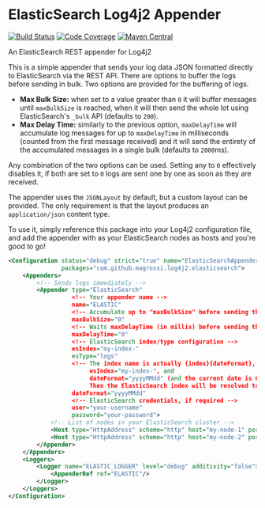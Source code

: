 # ElasticSearch Log4j2 Appender

[![Build Status](https://travis-ci.org/magrossi/es-log4j2-appender.svg?branch=master)](https://travis-ci.org/magrossi/es-log4j2-appender)
[![Code Coverage](https://codecov.io/gh/magrossi/es-log4j2-appender/branch/master/graph/badge.svg)](https://codecov.io/gh/magrossi/es-log4j2-appender)
[![Maven Central](https://maven-badges.herokuapp.com/maven-central/com.github.magrossi/log4j2-elasticsearch-appender/badge.svg)](https://maven-badges.herokuapp.com/maven-central/com.github.magrossi/log4j2-elasticsearch-appender)

An ElasticSearch REST appender for Log4j2

This is a simple appender that sends your log data JSON formatted directly to ElasticSearch via the REST API. There are options to buffer the logs before sending in bulk. Two options are provided for the buffering of logs.
- **Max Bulk Size:** when set to a value greater than `0` it will buffer messages until `maxBulkSize` is reached, when it will then send the whole lot using ElasticSearch's `_bulk` API (defaults to `200`).
- **Max Delay Time:** similarly to the previous option, `maxDelayTime` will accumulate log messages for up to `maxDelayTime` in milliseconds (counted from the first message received) and it will send the entirety of the accumulated messages in a single bulk (defaults to `2000`ms).

Any combination of the two options can be used. Setting any to `0` effectively disables it, if both are set to `0` logs are sent one by one as soon as they are received.

The appender uses the `JSONLayout` by default, but a custom layout can be provided. The only requirement is that the layout produces an `application/json` content type.

To use it, simply reference this package into your Log4j2 configuration file, and add the appender with as your ElasticSearch nodes as hosts and you're good to go!
```xml
<Configuration status="debug" strict="true" name="ElasticSearchAppenderTest"
               packages="com.github.magrossi.log4j2.elasticsearch">
    <Appenders>
        <!-- Sends logs immediately -->
        <Appender type="ElasticSearch"
                  <!-- Your appender name -->
                  name="ELASTIC"
                  <!-- Accumulate up to "maxBulkSize" before sending the logs -->
                  maxBulkSize="0" 
                  <!-- Waits maxDelayTime (in millis) before sending the logs -->
                  maxDelayTime="0"
                  <!-- ElasticSearch index/type configuration -->
                  esIndex="my-index-"
                  esType="logs"
                  <!-- The index name is actually {index}{dateFormat}, so if
                       esIndex="my-index-", and
                       dateFormat="yyyyMMdd" (and the current date is 01/01/2001
                       Then the ElasticSearch index will be resolved to "my-index-20010101" -->
                  dateFormat="yyyyMMdd"
                  <!-- ElasticSearch credentials, if required -->
                  user="your-username"
                  password="your-password">
            <!-- List of nodes in your ElasticSearch cluster -->
            <Host type="HttpAddress" scheme="http" host="my-node-1" port="9200"/>
            <Host type="HttpAddress" scheme="http" host="my-node-2" port="9200"/>
        </Appender>
    </Appenders>
    <Loggers>
        <Logger name="ELASTIC_LOGGER" level="debug" additivity="false">
            <AppenderRef ref="ELASTIC"/>
        </Logger>
    </Loggers>
</Configuration>
```
